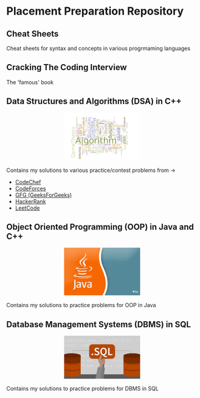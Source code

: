 # Placement Preparation Repository

## Cheat Sheets

Cheat sheets for syntax and concepts in various progrmaming languages

## Cracking The Coding Interview

The 'famous' book

## Data Structures and Algorithms (DSA) in C++

<p align="center">
  <img src="images/cp.jpg" width="200">
</p>

  Contains my solutions to various practice/contest problems from -> 
  
  - [CodeChef](https://www.codechef.com)
  - [CodeForces](https://codeforces.com)
  - [GFG (GeeksForGeeks)](https://www.geeksforgeeks.org)
  - [HackerRank](https://www.hackerrank.com)
  - [LeetCode](https://leetcode.com)

## Object Oriented Programming (OOP) in Java and C++

<p align="center">
  <img src="images/oop.jpg" width="200">
</p>
 
  Contains my solutions to practice problems for OOP in Java

## Database Management Systems (DBMS) in SQL

<p align="center">
  <img src="images/sql.jpg" width="200">
 </p>
 
  Contains my solutions to practice problems for DBMS in SQL
